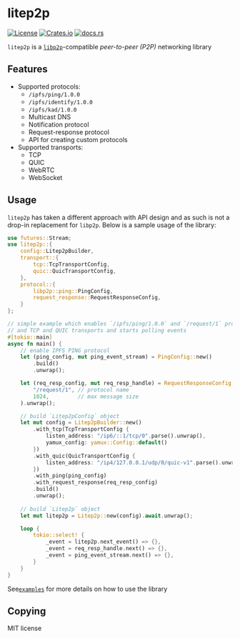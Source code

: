 # litep2p

[![License](https://img.shields.io/badge/License-MIT-blue.svg)](LICENSE) [![Crates.io](https://img.shields.io/crates/v/litep2p.svg)](https://crates.io/crates/litep2p) [![docs.rs](https://img.shields.io/docsrs/litep2p.svg)](https://docs.rs/litep2p/latest/litep2p/)

`litep2p` is a [`libp2p`](https://libp2p.io/)-compatible *peer-to-peer (P2P)* networking library

## Features

* Supported protocols:
  * `/ipfs/ping/1.0.0`
  * `/ipfs/identify/1.0.0`
  * `/ipfs/kad/1.0.0`
  * Multicast DNS
  * Notification protocol
  * Request-response protocol
  * API for creating custom protocols 
* Supported transports:
  * TCP
  * QUIC
  * WebRTC
  * WebSocket

## Usage

`litep2p` has taken a different approach with API design and as such is not a drop-in replacement for `libp2p`. Below is a sample usage of the library:

```rust
use futures::Stream;
use litep2p::{
    config::Litep2pBuilder,
    transport::{
        tcp::TcpTransportConfig,
        quic::QuicTransportConfig,
    },
    protocol::{
        libp2p::ping::PingConfig,
        request_response::RequestResponseConfig,
    }
};

// simple example which enables `/ipfs/ping/1.0.0` and `/request/1` protocols
// and TCP and QUIC transports and starts polling events
#[tokio::main]
async fn main() {
    // enable IPFS PING protocol
    let (ping_config, mut ping_event_stream) = PingConfig::new()
        .build()
        .unwrap();

    let (req_resp_config, mut req_resp_handle) = RequestResponseConfig::new(
        "/request/1", // protocol name
        1024,         // max message size
    ).unwrap();

    // build `Litep2pConfig` object
    let mut config = Litep2pBuilder::new()
        .with_tcp(TcpTransportConfig {
            listen_address: "/ip6/::1/tcp/0".parse().unwrap(),
            yamux_config: yamux::Config::default()
        })
        .with_quic(QuicTransportConfig {
            listen_address: "/ip4/127.0.0.1/udp/0/quic-v1".parse().unwrap(),
        })
        .with_ping(ping_config)
        .with_request_response(req_resp_config)
        .build()
        .unwrap();
    
    // build `Litep2p` object
    let mut litep2p = Litep2p::new(config).await.unwrap();

    loop {
        tokio::select! {
            _event = litep2p.next_event() => {},
            _event = req_resp_handle.next() => {},
            _event = ping_event_stream.next() => {},
        }
    }
}
```

See[`examples`](https://github.com/altonen/lite2p/examples) for more details on how to use the library

## Copying

MIT license